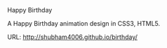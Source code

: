 Happy Birthday

A Happy Birthday animation design in CSS3, HTML5.

URL: http://shubham4006.github.io/birthday/


